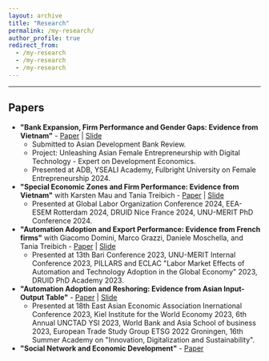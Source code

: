 ```yaml
---
layout: archive
title: "Research"
permalink: /my-research/
author_profile: true
redirect_from:
  - /my-research
  - /my-research
  - /my-research
---
```


<hr>

## Papers
* **"Bank Expansion, Firm Performance and Gender Gaps: Evidence from Vietnam"** - [Paper](/files/Vietnam_FemaleEntrepreneurship_paper.pdf) | [Slide](/files/Vietnam_FemaleEntrepreneurship_slide.pdf)
  * Submitted to Asian Development Bank Review.
  * Project: Unleashing Asian Female Entrepreneurship with Digital Technology - Expert on Development Economics. 
  * Presented at ADB, YSEALI Academy, Fulbright University on Female Entrepreneurship 2024.   
* **"Special Economic Zones and Firm Performance: Evidence from Vietnam"** with Karsten Mau and Tania Treibich - [Paper](/files/Vietnam_SEZs_paper.pdf) | [Slide](/files/Vietnam_SEZs_slide.pdf)
  * Presented at Global Labor Organization Conference 2024, EEA-ESEM Rotterdam 2024, DRUID Nice France 2024, UNU-MERIT PhD Conference 2024.    
* **"Automation Adoption and Export Performance: Evidence from French firms"** with Giacomo Domini, Marco Grazzi, Daniele Moschella, and Tania Treibich - [Paper](/files/Automation_and_Export_paper.pdf) | [Slide](/files/Automation_and_Export_slide.pdf) 
  * Presented at 13th Bari Conference 2023, UNU-MERIT Internal Conference 2023, PILLARS and ECLAC "Labor Market Effects of Automation and Technology Adoption in the Global Economy" 2023, DRUID PhD Academy 2023. 
* **"Automation Adoption and Reshoring: Evidence from Asian Input-Output Table"** - [Paper](/files/Reshoring_paper.pdf) | [Slide](/files/Reshoring_slide.pdf)   
  * Presented at 18th East Asian Economic Association Inernational Conference 2023, Kiel Institute for the World Economy 2023, 6th Annual UNCTAD YSI 2023, World Bank and Asia School of business 2023, European Trade Study Group ETSG 2022 Groningen, 16th Summer Academy on "Innovation, Digitalization and Sustainability". 
* **"Social Network and Economic Development"** - [Paper](/files/social-network.pdf)

